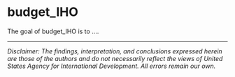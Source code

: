 
# budget_IHO

<!-- badges: start -->
<!-- badges: end -->

The goal of budget_IHO is to ....


---

*Disclaimer: The findings, interpretation, and conclusions expressed herein are those of the authors and do not necessarily reflect the views of United States Agency for International Development. All errors remain our own.*